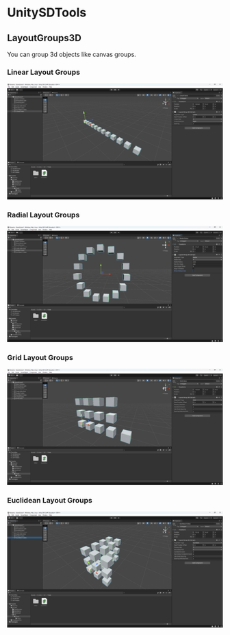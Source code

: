 # UnitySDTools
 ## LayoutGroups3D

 You can group 3d objects like canvas groups.

 ### Linear Layout Groups
 ![linearGroupImage](https://raw.githubusercontent.com/salihdeg/gitHubImages/master/UnitySDTools/LinearGroup.png)

 ### Radial Layout Groups
 ![radialGroupImage](https://raw.githubusercontent.com/salihdeg/gitHubImages/master/UnitySDTools/RadialGroup.png)

 ### Grid Layout Groups
 ![gridGroupImage](https://raw.githubusercontent.com/salihdeg/gitHubImages/master/UnitySDTools/GridGroup.png)

 ### Euclidean Layout Groups
 ![euclideanGroupImage](https://raw.githubusercontent.com/salihdeg/gitHubImages/master/UnitySDTools/EuclideanGroup.png)
